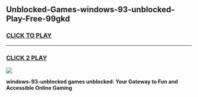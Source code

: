 
## Unblocked-Games-windows-93-unblocked-Play-Free-99gkd
<h3>
<a href="https://premium76.site?title=windows-93-unblocked&ref=12A">CLICK TO PLAY</a></h3>
<hr>

<h3>
<a href="https://premium76.site?title=windows-93-unblocked&ref=12A">CLICK 2 PLAY</a>
  
</h3>

<a href="https://premium76.site?title=windows-93-unblocked&ref=12A"><img src="https://clearcache.store/games.png"></a>


**windows-93-unblocked games unblocked: Your Gateway to Fun and Accessible Online Gaming**

